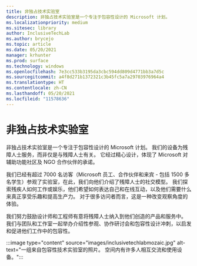 ```yaml
---
title: 非独占技术实验室
description: 非独占技术实验室是一个专注于包容性设计的 Microsoft 计划。
ms.localizationpriority: medium
ms.sitesec: library
author: InclusiveTechLab
ms.author: brycejo
ms.topic: article
ms.date: 05/20/2021
manager: krhunter
ms.prod: surface
ms.technology: windows
ms.openlocfilehash: 7e3cc533b3195da3cbc594dd809d4771bb3a7d5c
ms.sourcegitcommit: a4f8d271b1372321c3b45fc5a7a29703976964a4
ms.translationtype: HT
ms.contentlocale: zh-CN
ms.lasthandoff: 05/20/2021
ms.locfileid: "11578636"
---
```

# <a name="inclusive-tech-lab"></a>非独占技术实验室

非独占技术实验室是一个专注于包容性设计的 Microsoft 计划。 我们的设备为残障人士服务，而非仅是与残障人士有关。 它经过精心设计，体现了 Microsoft 对辅助功能社区及 NGO 合作伙伴的承诺。

我们已经有超过 7000 名访客（Microsoft 员工、合作伙伴和来宾 - 包括 1500 多名学生）参观了实验室，在此，我们向他们介绍了残障人士的社交模型。 我们探索残疾人如何工作或娱乐，他们希望如何表达自己和在线互动，以及他们需要什么来真正享受乐趣和提高生产力。 对于很多访问者而言，这是一种改变观察角度的体验。

我们努力鼓励设计师和工程师有意将残障人士纳入到他们创造的产品和服务中。 我们与团队和工作室一起举办介绍性参观、协作研讨会和包容性设计冲刺，以启发和促进他们工作中的包容性。

:::image type="content" source="images/inclusivetechlabmozaic.jpg" alt-text="一组来自包容性技术实验室的照片。 空间内有许多人相互交流和使用设备。":::